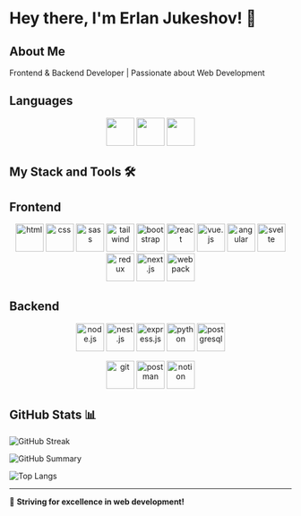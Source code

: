 # Hey there, I'm Erlan Jukeshov! 👋

## About Me
Frontend & Backend Developer | Passionate about Web Development

## Languages  

<p align="center">
  <img src="https://img.shields.io/badge/-Russian_Native-blue?style=flat-square&logo=Russia&logoColor=white" width="50" height="50">
  <img src="https://img.shields.io/badge/-English_B2-blue?style=flat-square&logo=United-Kingdom&logoColor=white" width="50" height="50">
  <img src="https://img.shields.io/badge/-German_B1-blue?style=flat-square&logo=Germany&logoColor=white" width="50" height="50">
</p>


## My Stack and Tools 🛠
## Frontend
<p align="center">
  <img src="https://cdn.jsdelivr.net/gh/devicons/devicon/icons/html5/html5-original.svg" width="50" height="50" title="html"/>
  <img src="https://cdn.jsdelivr.net/gh/devicons/devicon/icons/css3/css3-original.svg" width="50" height="50" title="css"/>
  <img src="https://cdn.jsdelivr.net/gh/devicons/devicon/icons/sass/sass-original.svg" width="50" height="50" title="sass"/>
  <img src="https://upload.wikimedia.org/wikipedia/commons/d/d5/Tailwind_CSS_Logo.svg" width="50" height="50" title="tailwind"/>
  <img src="https://cdn.jsdelivr.net/gh/devicons/devicon/icons/bootstrap/bootstrap-original.svg" width="50" height="50" title="bootstrap"/>
  <img src="https://cdn.jsdelivr.net/gh/devicons/devicon/icons/react/react-original.svg" width="50" height="50" title="react"/>
  <img src="https://cdn.jsdelivr.net/gh/devicons/devicon/icons/vuejs/vuejs-original.svg" width="50" height="50" title="vue.js"/>
  <img src="https://cdn.jsdelivr.net/gh/devicons/devicon/icons/angularjs/angularjs-original.svg" width="50" height="50" title="angular"/>
  <img src="https://cdn.jsdelivr.net/gh/devicons/devicon/icons/svelte/svelte-original.svg" width="50" height="50" title="svelte"/>
  <img src="https://cdn.jsdelivr.net/gh/devicons/devicon/icons/redux/redux-original.svg" width="50" height="50" title="redux"/>
  <img src="https://cdn.jsdelivr.net/gh/devicons/devicon/icons/nextjs/nextjs-original.svg" width="50" height="50" title="next.js"/>
<!--   <img src="https://cdn.jsdelivr.net/gh/devicons/devicon/icons/bem/bem-original.svg" width="50" height="50" "background-color: white"/> -->
  <img src="https://cdn.jsdelivr.net/gh/devicons/devicon/icons/webpack/webpack-original.svg" width="50" height="50" title="webpack"/>
</p>

## Backend
<p align="center">
  <img src="https://upload.wikimedia.org/wikipedia/commons/d/d9/Node.js_logo.svg" width="50" height="50" title="node.js"/>
  <img src="https://upload.wikimedia.org/wikipedia/commons/a/a8/NestJS.svg" width="50" title="nest.js"/>
  <img src="https://upload.wikimedia.org/wikipedia/commons/d/d9/Node.js_logo.svg" width="50" height="50" title="express.js"/>
  <img src="https://cdn.jsdelivr.net/gh/devicons/devicon/icons/python/python-original.svg" width="50" height="50" title="python"/>
  <img src="https://cdn.jsdelivr.net/gh/devicons/devicon/icons/postgresql/postgresql-original.svg" width="50" height="50" title="postgresql"/>
</p>

<p align="center">
  <img src="https://cdn.jsdelivr.net/gh/devicons/devicon/icons/git/git-original.svg" width="50" height="50" title="git"/>
  <img src="https://cdn.jsdelivr.net/gh/devicons/devicon/icons/postman/postman-original.svg" width="50" height="50" title="postman"/>
  <img src="https://cdn.jsdelivr.net/gh/devicons/devicon/icons/notion/notion-original.svg" width="50" height="50" title="notion"/>
</p>

## GitHub Stats 📊

![GitHub Streak](https://streak-stats.demolab.com?user=jukeshov-erlan&theme=radical)

![GitHub Summary](https://github-profile-summary-cards.vercel.app/api/cards/profile-details?username=jukeshov-erlan&theme=radical)

![Top Langs](https://github-readme-stats.vercel.app/api/top-langs/?username=jukeshov-erlan&layout=compact&theme=radical)

---
🚀 **Striving for excellence in web development!**
